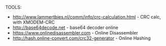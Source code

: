 TOOLS:
 * http://www.lammertbies.nl/comm/info/crc-calculation.html - CRC calc, with XMODEM-CRC
 * http://base64decode.net - base64 decoder online
 * https://www.onlinedisassembler.com - Online Disassembler
 * http://hash.online-convert.com/crc32-generator - Online Hashing
 
